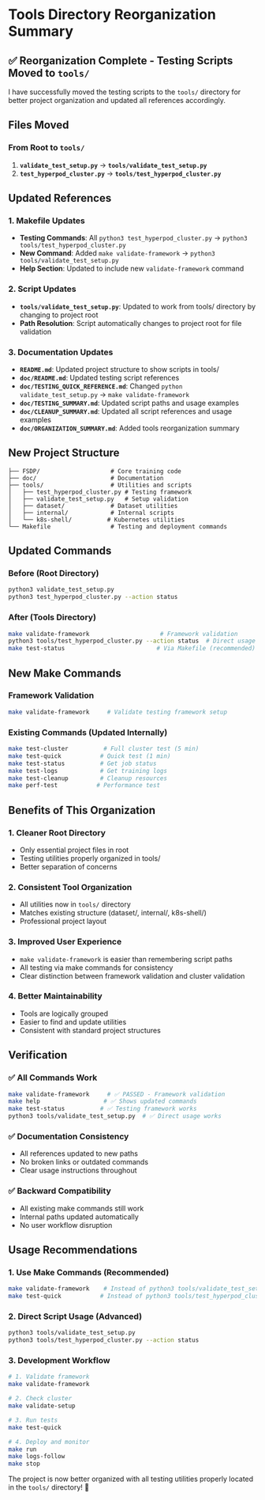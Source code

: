 # Tools Directory Reorganization Summary

## ✅ Reorganization Complete - Testing Scripts Moved to `tools/`

I have successfully moved the testing scripts to the `tools/` directory for better project organization and updated all references accordingly.

## Files Moved

### From Root to `tools/`
1. **`validate_test_setup.py`** → **`tools/validate_test_setup.py`**
2. **`test_hyperpod_cluster.py`** → **`tools/test_hyperpod_cluster.py`**

## Updated References

### 1. Makefile Updates
- **Testing Commands**: All `python3 test_hyperpod_cluster.py` → `python3 tools/test_hyperpod_cluster.py`
- **New Command**: Added `make validate-framework` → `python3 tools/validate_test_setup.py`
- **Help Section**: Updated to include new `validate-framework` command

### 2. Script Updates
- **`tools/validate_test_setup.py`**: Updated to work from tools/ directory by changing to project root
- **Path Resolution**: Script automatically changes to project root for file validation

### 3. Documentation Updates
- **`README.md`**: Updated project structure to show scripts in tools/
- **`doc/README.md`**: Updated testing script references
- **`doc/TESTING_QUICK_REFERENCE.md`**: Changed `python validate_test_setup.py` → `make validate-framework`
- **`doc/TESTING_SUMMARY.md`**: Updated script paths and usage examples
- **`doc/CLEANUP_SUMMARY.md`**: Updated all script references and usage examples
- **`doc/ORGANIZATION_SUMMARY.md`**: Added tools reorganization summary

## New Project Structure

```
├── FSDP/                    # Core training code
├── doc/                     # Documentation
├── tools/                   # Utilities and scripts
│   ├── test_hyperpod_cluster.py # Testing framework
│   ├── validate_test_setup.py   # Setup validation
│   ├── dataset/             # Dataset utilities
│   ├── internal/            # Internal scripts
│   └── k8s-shell/          # Kubernetes utilities
└── Makefile                 # Testing and deployment commands
```

## Updated Commands

### Before (Root Directory)
```bash
python3 validate_test_setup.py
python3 test_hyperpod_cluster.py --action status
```

### After (Tools Directory)
```bash
make validate-framework                    # Framework validation
python3 tools/test_hyperpod_cluster.py --action status  # Direct usage
make test-status                          # Via Makefile (recommended)
```

## New Make Commands

### Framework Validation
```bash
make validate-framework     # Validate testing framework setup
```

### Existing Commands (Updated Internally)
```bash
make test-cluster          # Full cluster test (5 min)
make test-quick           # Quick test (1 min)
make test-status          # Get job status
make test-logs            # Get training logs
make test-cleanup         # Cleanup resources
make perf-test           # Performance test
```

## Benefits of This Organization

### 1. **Cleaner Root Directory**
- Only essential project files in root
- Testing utilities properly organized in tools/
- Better separation of concerns

### 2. **Consistent Tool Organization**
- All utilities now in `tools/` directory
- Matches existing structure (dataset/, internal/, k8s-shell/)
- Professional project layout

### 3. **Improved User Experience**
- `make validate-framework` is easier than remembering script paths
- All testing via make commands for consistency
- Clear distinction between framework validation and cluster validation

### 4. **Better Maintainability**
- Tools are logically grouped
- Easier to find and update utilities
- Consistent with standard project structures

## Verification

### ✅ All Commands Work
```bash
make validate-framework     # ✅ PASSED - Framework validation
make help                  # ✅ Shows updated commands
make test-status          # ✅ Testing framework works
python3 tools/validate_test_setup.py  # ✅ Direct usage works
```

### ✅ Documentation Consistency
- All references updated to new paths
- No broken links or outdated commands
- Clear usage instructions throughout

### ✅ Backward Compatibility
- All existing make commands still work
- Internal paths updated automatically
- No user workflow disruption

## Usage Recommendations

### 1. **Use Make Commands** (Recommended)
```bash
make validate-framework    # Instead of python3 tools/validate_test_setup.py
make test-quick           # Instead of python3 tools/test_hyperpod_cluster.py
```

### 2. **Direct Script Usage** (Advanced)
```bash
python3 tools/validate_test_setup.py
python3 tools/test_hyperpod_cluster.py --action status
```

### 3. **Development Workflow**
```bash
# 1. Validate framework
make validate-framework

# 2. Check cluster
make validate-setup

# 3. Run tests
make test-quick

# 4. Deploy and monitor
make run
make logs-follow
make stop
```

The project is now better organized with all testing utilities properly located in the `tools/` directory! 🚀